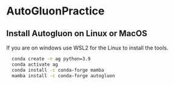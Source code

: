 # AutoGluonPractice

## Install Autogluon on Linux or MacOS

If you are on windows use WSL2 for the Linux to install the tools.

```bash
  conda create -n ag python=3.9
  conda activate ag
  conda install -c conda-forge mamba
  mamba install -c conda-forge autogluon
```

